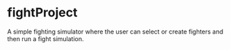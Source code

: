 # fightProject

A simple fighting simulator where the user can select or create fighters and then run a fight simulation.
